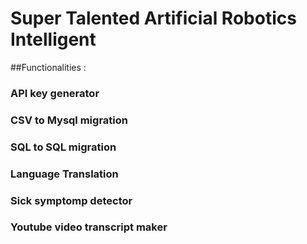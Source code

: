 # Super Talented Artificial Robotics Intelligent

##Functionalities :

### API key generator
### CSV to Mysql migration
### SQL to SQL migration
### Language Translation
### Sick symptomp detector
### Youtube video transcript maker
